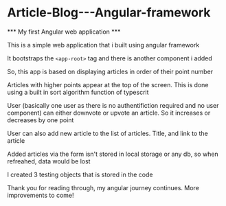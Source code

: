 # Article-Blog---Angular-framework #
*** My first Angular web application ***

This is a simple web application that i built using angular framework

It bootstraps the `<app-root>` tag and there is another component i added 

So, this app is based on displaying articles in order of their point number

Articles with higher points appear at the top of the screen. This is done using 
a built in sort algorithm function of typescrit

User (basically one user as there is no authentifiction required and no user component)
can either downvote or upvote an article. So it increases or decreases by one point

User can also add new article to the list of articles. Title, and link to the article

Added articles via the form isn't stored in local storage or any db, so when refreahed,
data would be lost

I created 3 testing objects that is stored in the code

Thank you for reading through, my angular journey continues. More improvements to come!